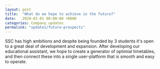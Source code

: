 ```yaml
---
layout: post
title:  "What do we hope to achieve in the future?"
date:   2020-01-01 00:00:00 +0000
categories: Company updates
permalink: "updates/future-prospects"
---
```


SSC has high ambitions and despite being founded by 3 students it's open to a great deal of development and expansion. After developing our educational assistant, we hope to create a generator of optimial timetables, and then connect these into a single user-platform that is smooth and easy to operate.
